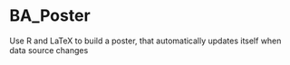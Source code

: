 # BA_Poster
Use R and LaTeX to build a poster, that automatically updates itself when data source changes
